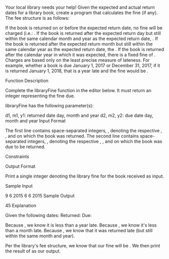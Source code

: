 Your local library needs your help! Given the expected and actual return dates for a library book, create a program that calculates the fine (if any). The fee structure is as follows:

If the book is returned on or before the expected return date, no fine will be charged (i.e.: .
If the book is returned after the expected return day but still within the same calendar month and year as the expected return date, .
If the book is returned after the expected return month but still within the same calendar year as the expected return date, the .
If the book is returned after the calendar year in which it was expected, there is a fixed fine of .
Charges are based only on the least precise measure of lateness. For example, whether a book is due January 1, 2017 or December 31, 2017, if it is returned January 1, 2018, that is a year late and the fine would be .

Function Description

Complete the libraryFine function in the editor below. It must return an integer representing the fine due.

libraryFine has the following parameter(s):

d1, m1, y1: returned date day, month and year
d2, m2, y2: due date day, month and year
Input Format

The first line contains  space-separated integers, , denoting the respective , , and  on which the book was returned.
The second line contains  space-separated integers, , denoting the respective , , and  on which the book was due to be returned.

Constraints

Output Format

Print a single integer denoting the library fine for the book received as input.

Sample Input

9 6 2015
6 6 2015
Sample Output

45
Explanation

Given the following dates:
Returned: 
Due: 

Because , we know it is less than a year late.
Because , we know it's less than a month late.
Because , we know that it was returned late (but still within the same month and year).

Per the library's fee structure, we know that our fine will be . We then print the result of  as our output.
